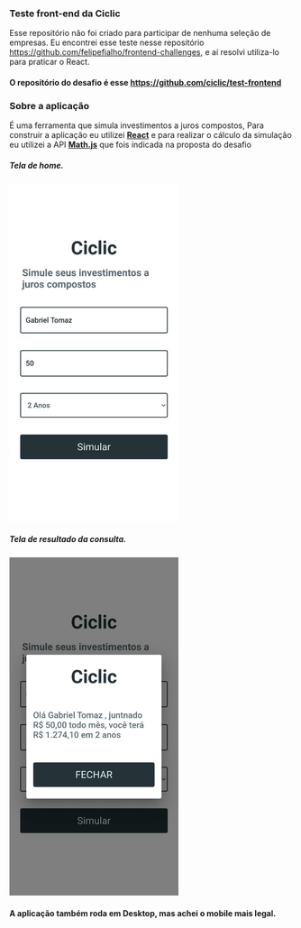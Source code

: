 ### Teste front-end da Ciclic
Esse repositório não foi criado para participar de nenhuma seleção de empresas.
Eu encontrei esse teste nesse repositório https://github.com/felipefialho/frontend-challenges, e aí resolvi utiliza-lo para praticar o React.

#### O repositório do desafio é esse https://github.com/ciclic/test-frontend

### Sobre a aplicação
É uma ferramenta que simula investimentos a juros compostos, Para construir a aplicação eu utilizei <a href="https://reactjs.org/"><b>React</b><a/> e para realizar o cálculo da simulação eu utilizei a API <a href="http://api.mathjs.org/"><b>Math.js</b><a/> que fois indicada na proposta do desafio

##### Tela de home.
<img src="https://github.com/Gabriel-Tomaz/test-frontend-ciclic/blob/master/screenshots/Home.png" height="600.63" width="300">

##### Tela de resultado da consulta.
<img src="https://github.com/Gabriel-Tomaz/test-frontend-ciclic/blob/master/screenshots/Result.png" height="600.63" width="300">

#### A aplicação também roda em Desktop, mas achei o mobile mais legal.
